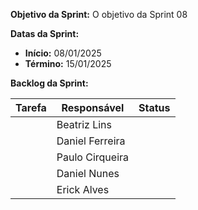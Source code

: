 
**Objetivo da Sprint:**
O objetivo da Sprint 08

**Datas da Sprint:**

- **Início:** 08/01/2025
- **Término:** 15/01/2025

**Backlog da Sprint:**

| Tarefa | Responsável | Status |
|--------|-------------|-----------------------|
| | Beatriz Lins | |
| | Daniel Ferreira |  |
| | Paulo Cirqueira |  |
| | Daniel Nunes |  |
| | Erick Alves |  |



